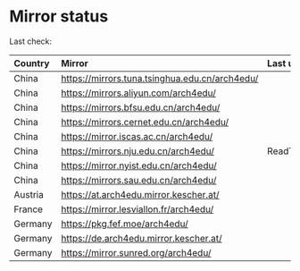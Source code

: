 <script src="./time.js"></script>
# Mirror status
Last check: <script type="text/javascript">localize(1726641044.4107273);</script>

|Country|Mirror|Last update|
|:------|:-----|:----------|
|China|https://mirrors.tuna.tsinghua.edu.cn/arch4edu/|<script type="text/javascript">localize(1726598397);</script>|
|China|https://mirrors.aliyun.com/arch4edu/|<script type="text/javascript">localize(1726598397);</script>|
|China|https://mirrors.bfsu.edu.cn/arch4edu/|<script type="text/javascript">localize(1726598397);</script>|
|China|https://mirrors.cernet.edu.cn/arch4edu/|<script type="text/javascript">localize(1726598397);</script>|
|China|https://mirror.iscas.ac.cn/arch4edu/|<script type="text/javascript">localize(1726598397);</script>|
|China|https://mirrors.nju.edu.cn/arch4edu/|ReadTimeout|
|China|https://mirror.nyist.edu.cn/arch4edu/|<script type="text/javascript">localize(1726598397);</script>|
|China|https://mirrors.sau.edu.cn/arch4edu/|<script type="text/javascript">localize(1726598397);</script>|
|Austria|https://at.arch4edu.mirror.kescher.at/|<script type="text/javascript">localize(1726598397);</script>|
|France|https://mirror.lesviallon.fr/arch4edu/|<script type="text/javascript">localize(1726598397);</script>|
|Germany|https://pkg.fef.moe/arch4edu/|<script type="text/javascript">localize(1726598397);</script>|
|Germany|https://de.arch4edu.mirror.kescher.at/|<script type="text/javascript">localize(1726598397);</script>|
|Germany|https://mirror.sunred.org/arch4edu/|<script type="text/javascript">localize(1726598397);</script>|

<script src="./tablefilter/tablefilter.js"></script>
<script src="./table.js"></script>